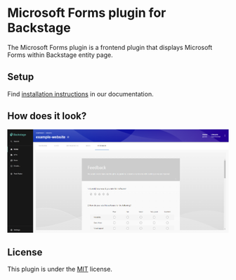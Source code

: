 # Microsoft Forms plugin for Backstage

The Microsoft Forms plugin is a frontend plugin that displays Microsoft Forms within Backstage entity page.

## Setup

Find [installation instructions](./docs/setup.md) in our documentation.

## How does it look?

![Entity page](./docs/images/entity_page.png)


## License

This plugin is under the [MIT](LICENSE) license.